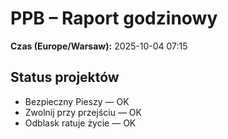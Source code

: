 # PPB – Raport godzinowy
**Czas (Europe/Warsaw):** 2025-10-04 07:15

## Status projektów
- Bezpieczny Pieszy — OK
- Zwolnij przy przejściu — OK
- Odblask ratuje życie — OK


